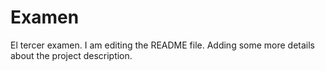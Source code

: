# Examen
El tercer examen.
I am editing the README file. Adding some more details about the project description.

